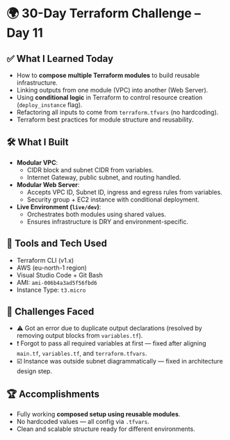 # 🌍 30-Day Terraform Challenge – Day 11

## ✅ What I Learned Today
- How to **compose multiple Terraform modules** to build reusable infrastructure.
- Linking outputs from one module (VPC) into another (Web Server).
- Using **conditional logic** in Terraform to control resource creation (`deploy_instance` flag).
- Refactoring all inputs to come from `terraform.tfvars` (no hardcoding).
- Terraform best practices for module structure and reusability.

## 🛠️ What I Built
- **Modular VPC**:
  - CIDR block and subnet CIDR from variables.
  - Internet Gateway, public subnet, and routing handled.
- **Modular Web Server**:
  - Accepts VPC ID, Subnet ID, ingress and egress rules from variables.
  - Security group + EC2 instance with conditional deployment.
- **Live Environment (`live/dev`)**:
  - Orchestrates both modules using shared values.
  - Ensures infrastructure is DRY and environment-specific.

## 🔧 Tools and Tech Used
- Terraform CLI (v1.x)
- AWS (eu-north-1 region)
- Visual Studio Code + Git Bash
- AMI: `ami-006b4a3ad5f56fbd6`
- Instance Type: `t3.micro`

## 🧠 Challenges Faced
- ⚠️ Got an error due to duplicate output declarations (resolved by removing output blocks from `variables.tf`).
- ❗ Forgot to pass all required variables at first — fixed after aligning `main.tf`, `variables.tf`, and `terraform.tfvars`.
- ☑️ Instance was outside subnet diagrammatically — fixed in architecture design step.

## 🏆 Accomplishments
- Fully working **composed setup using reusable modules**.
- No hardcoded values — all config via `.tfvars`.
- Clean and scalable structure ready for different environments.
